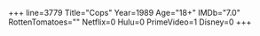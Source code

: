 +++
line=3779
Title="Cops"
Year=1989
Age="18+"
IMDb="7.0"
RottenTomatoes=""
Netflix=0
Hulu=0
PrimeVideo=1
Disney=0
+++

